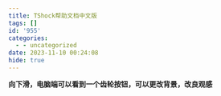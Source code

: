 ```yaml
---
title: TShock帮助文档中文版
tags: []
id: '955'
categories:
  - - uncategorized
date: 2023-11-10 00:24:08
hide: true
---
```


**向下滑，电脑端可以看到一个齿轮按钮，可以更改背景，改良观感**